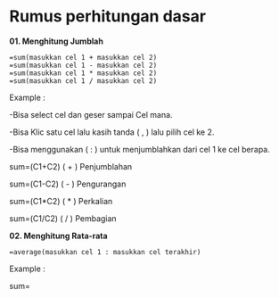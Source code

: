 # Rumus perhitungan dasar

**01. Menghitung Jumblah**

    =sum(masukkan cel 1 + masukkan cel 2)
    =sum(masukkan cel 1 - masukkan cel 2)
    =sum(masukkan cel 1 * masukkan cel 2)
    =sum(masukkan cel 1 / masukkan cel 2)
 
  Example :

  -Bisa select cel dan geser sampai Cel mana.
  
  -Bisa Klic satu cel lalu kasih tanda ( , ) lalu pilih cel ke 2.
  
  -Bisa menggunakan ( : ) untuk menjumblahkan dari cel 1 ke cel berapa.
  
  sum=(C1+C2)  ( + ) Penjumblahan
    
  sum=(C1-C2)  ( - ) Pengurangan
    
  sum=(C1*C2)  ( * ) Perkalian
    
  sum=(C1/C2)  ( / ) Pembagian

  **02. Menghitung Rata-rata**

    =average(masukkan cel 1 : masukkan cel terakhir)

  Example :

  sum=
    
